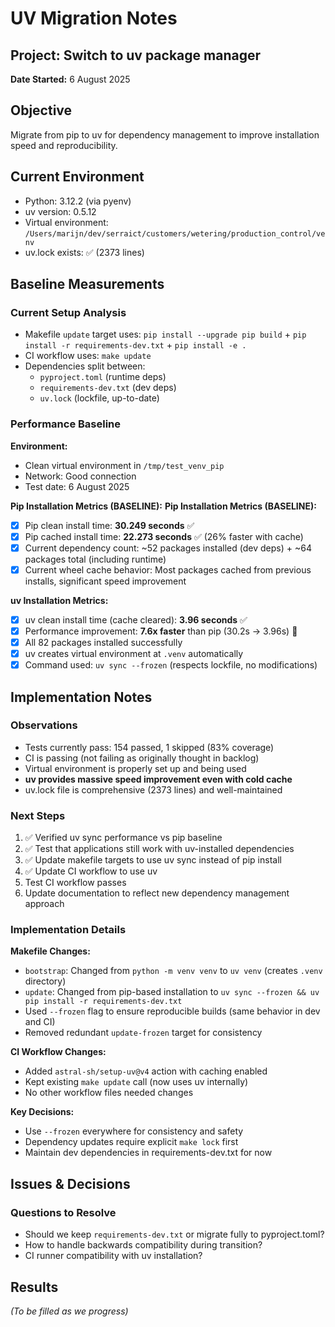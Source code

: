 # UV Migration Notes

## Project: Switch to uv package manager

**Date Started:** 6 August 2025

## Objective

Migrate from pip to uv for dependency management to improve installation speed and reproducibility.

## Current Environment

- Python: 3.12.2 (via pyenv)
- uv version: 0.5.12
- Virtual environment: `/Users/marijn/dev/serraict/customers/wetering/production_control/venv`
- uv.lock exists: ✅ (2373 lines)

## Baseline Measurements

### Current Setup Analysis

- Makefile `update` target uses: `pip install --upgrade pip build` + `pip install -r requirements-dev.txt` + `pip install -e .`
- CI workflow uses: `make update`
- Dependencies split between:
  - `pyproject.toml` (runtime deps)
  - `requirements-dev.txt` (dev deps)
  - `uv.lock` (lockfile, up-to-date)

### Performance Baseline

**Environment:**

- Clean virtual environment in `/tmp/test_venv_pip`
- Network: Good connection
- Test date: 6 August 2025

**Pip Installation Metrics (BASELINE):**
**Pip Installation Metrics (BASELINE):**

- [x] Pip clean install time: **30.249 seconds** ✅
- [x] Pip cached install time: **22.273 seconds** ✅ (26% faster with cache)
- [x] Current dependency count: ~52 packages installed (dev deps) + ~64 packages total (including runtime)
- [x] Current wheel cache behavior: Most packages cached from previous installs, significant speed improvement

**uv Installation Metrics:**

- [x] uv clean install time (cache cleared): **3.96 seconds** ✅
- [x] Performance improvement: **7.6x faster** than pip (30.2s → 3.96s) 🚀
- [x] All 82 packages installed successfully
- [x] uv creates virtual environment at `.venv` automatically
- [x] Command used: `uv sync --frozen` (respects lockfile, no modifications)

## Implementation Notes

### Observations

- Tests currently pass: 154 passed, 1 skipped (83% coverage)
- CI is passing (not failing as originally thought in backlog)
- Virtual environment is properly set up and being used
- **uv provides massive speed improvement even with cold cache**
- uv.lock file is comprehensive (2373 lines) and well-maintained

### Next Steps

1. ✅ Verified uv sync performance vs pip baseline
1. ✅ Test that applications still work with uv-installed dependencies
1. ✅ Update makefile targets to use uv sync instead of pip install
1. ✅ Update CI workflow to use uv
1. Test CI workflow passes
1. Update documentation to reflect new dependency management approach

### Implementation Details

**Makefile Changes:**

- `bootstrap`: Changed from `python -m venv venv` to `uv venv` (creates `.venv` directory)
- `update`: Changed from pip-based installation to `uv sync --frozen && uv pip install -r requirements-dev.txt`
- Used `--frozen` flag to ensure reproducible builds (same behavior in dev and CI)
- Removed redundant `update-frozen` target for consistency

**CI Workflow Changes:**

- Added `astral-sh/setup-uv@v4` action with caching enabled
- Kept existing `make update` call (now uses uv internally)
- No other workflow files needed changes

**Key Decisions:**

- Use `--frozen` everywhere for consistency and safety
- Dependency updates require explicit `make lock` first
- Maintain dev dependencies in requirements-dev.txt for now

## Issues & Decisions

### Questions to Resolve

- Should we keep `requirements-dev.txt` or migrate fully to pyproject.toml?
- How to handle backwards compatibility during transition?
- CI runner compatibility with uv installation?

## Results

*(To be filled as we progress)*
